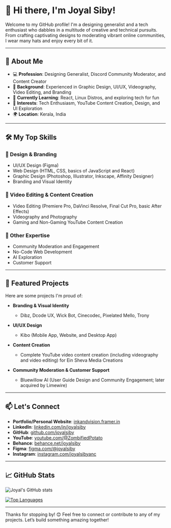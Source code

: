 # 👋 Hi there, I'm Joyal Siby!

Welcome to my GitHub profile! I'm a designing generalist and a tech enthusiast who dabbles in a multitude of creative and technical pursuits. From crafting captivating designs to moderating vibrant online communities, I wear many hats and enjoy every bit of it.

---

## 🚀 About Me

- 💻 **Profession**: Designing Generalist, Discord Community Moderator, and Content Creator  
- 🎥 **Background**: Experienced in Graphic Design, UI/UX, Videography, Video Editing, and Branding  
- 🌱 **Currently Learning**: React, Linux Distros, and exploring tech for fun  
- 🎯 **Interests**: Tech Enthusiasm, YouTube Content Creation, Design, and UI Exploration  
- 🌍 **Location**: Kerala, India  

---

## 🛠️ My Top Skills

### 🎨 Design & Branding
- UI/UX Design (Figma)  
- Web Design (HTML, CSS, basics of JavaScript and React)  
- Graphic Design (Photoshop, Illustrator, Inkscape, Affinity Designer)  
- Branding and Visual Identity  

### 🎥 Video Editing & Content Creation
- Video Editing (Premiere Pro, DaVinci Resolve, Final Cut Pro, basic After Effects)  
- Videography and Photography  
- Gaming and Non-Gaming YouTube Content Creation  

### 🔧 Other Expertise
- Community Moderation and Engagement  
- No-Code Web Development  
- AI Exploration  
- Customer Support  

---

## 🌟 Featured Projects

Here are some projects I'm proud of:  

- **Branding & Visual Identity**  
  - Dibz, Dcode UX, Wick Bot, Cinecodec, Pixelated Mello, Trony  

- **UI/UX Design**  
  - Kibo (Mobile App, Website, and Desktop App)  

- **Content Creation**  
  - Complete YouTube video content creation (including videography and video editing) for Ein Sheva Media Creations  

- **Community Moderation & Customer Support**  
  - Bluewillow AI (User Guide Design and Community Engagement; later acquired by Limewire)  

---

## 📫 Let's Connect

- **Portfolio/Personal Website**: [inkandvision.framer.in](https://inkandvision.framer.in)  
- **LinkedIn**: [linkedin.com/in/joyalsiby](https://linkedin.com/in/joyalsiby)  
- **GitHub**: [github.com/joyalsiby](https://github.com/joyalsiby)  
- **YouTube**: [youtube.com/@ZombifiedPotato](https://youtube.com/@ZombifiedPotato)  
- **Behance**: [behance.net/joyalsiby](https://behance.net/joyalsiby)  
- **Figma**: [figma.com/@joyalsiby](https://figma.com/@joyalsiby)  
- **Instagram**: [instagram.com/joyalsibyanc](https://instagram.com/joyalsibyanc)  

---

## 📈 GitHub Stats

![Joyal's GitHub stats](https://github-readme-stats.vercel.app/api?username=joyalsiby&show_icons=true&theme=radical)

[![Top Languages](https://github-readme-stats.vercel.app/api/top-langs/?username=joyalsiby&layout=compact&theme=radical)](https://github.com/anuraghazra/github-readme-stats)

---

Thanks for stopping by! 😊 Feel free to connect or contribute to any of my projects. Let’s build something amazing together!
